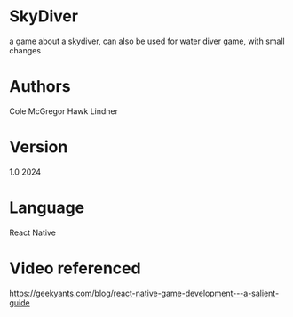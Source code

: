 # SkyDiver
a game about a skydiver, can also be used for water diver game, with small changes

# Authors
Cole McGregor
Hawk Lindner

# Version
1.0 2024

# Language
React Native

# Video referenced
https://geekyants.com/blog/react-native-game-development---a-salient-guide
